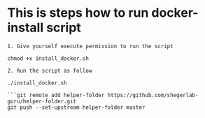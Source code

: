 # This is steps how to run docker-install script

```
1. Give yourself execute permission to run the script

chmod +x install_docker.sh

2. Run the script as follow

./install_docker.sh

```git remote add helper-folder https://github.com/shegerlab-guru/helper-folder.git
git push --set-upstream helper-folder master
